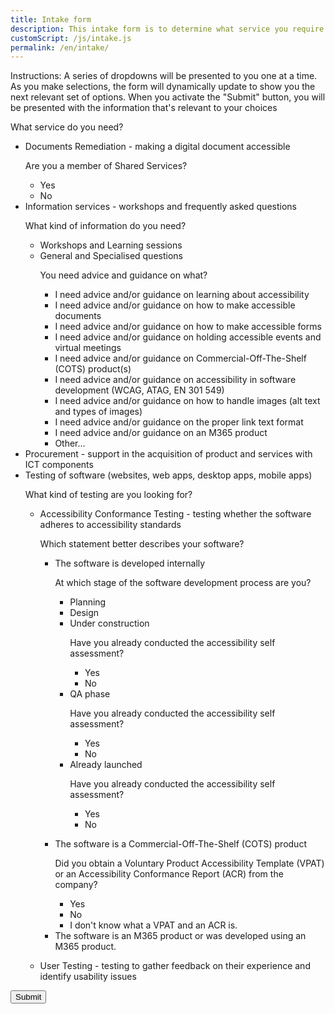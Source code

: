```yaml
---
title: Intake form
description: This intake form is to determine what service you require from AAACT.
customScript: /js/intake.js
permalink: /en/intake/
---
```


<form id="myForm">
	<div>
		<p>Instructions: A series of dropdowns will be presented to you one at a time. As you make selections, the form will dynamically update to show you the next relevant set of options. When you activate the "Submit" button, you will be presented with the information that's relevant to your choices</p>
	</div>
	<div class="wb-fieldflow" data-wb-fieldflow='{"noForm": true}' aria-live="polite">
		<p>What service do you need?</p>
		<ul>
			<!-- Documents Remediation 		SSCMember nonSSCMember-->
			<li>Documents Remediation - making a digital document accessible
				<div class="wb-fieldflow-sub">
					<p>Are you a member of Shared Services?</p>
						<ul>
							<li data-wb-fieldflow='{"action": "ajax", "url": "../fieldflow-logic/index.html#SSCMember","container":"#ajaxContainer", "clean": "#ajaxContainer" ,"type": "replace"}'>Yes</li>
							<li data-wb-fieldflow='{"action": "ajax", "url": "../fieldflow-logic/index.html#nonSSCMember","container":"#ajaxContainer", "clean": "#ajaxContainer" , "type": "replace"}'>No</li>
						</ul>
				</div>
			</li>
			<!-- Info Services 		workshops a11y accessibleDocuments accessibleForms virtualEvents COTS a11ySoftwareDev images linkText M365 other-->
			<li>Information services - workshops and frequently asked questions
				<div class="wb-fieldflow-sub">
					<p>What kind of information do you need?</p>
					<ul>
						<li data-wb-fieldflow='{"action": "ajax", "url": "../fieldflow-logic/index.html#workshops","container":"#ajaxContainer", "clean": "#ajaxContainer" , "type": "replace"}'>Workshops and Learning sessions</li>
						<li>General and Specialised questions<div class="wb-fieldflow-sub">
								<p>You need advice and guidance on what?</p>
								<ul>
									<li data-wb-fieldflow='{"action": "ajax", "url": "../fieldflow-logic/index.html#a11y","container":"#ajaxContainer", "clean": "#ajaxContainer" , "type": "replace"}'>I need advice and/or guidance on learning about accessibility</li>
									<li data-wb-fieldflow='{"action": "ajax", "url": "../fieldflow-logic/index.html#accessibleDocuments","container":"#ajaxContainer", "clean": "#ajaxContainer" , "type": "replace"}'>I need advice and/or guidance on how to make accessible documents</li>
									<li data-wb-fieldflow='{"action": "ajax", "url": "../fieldflow-logic/index.html#accessibleForms","container":"#ajaxContainer", "clean": "#ajaxContainer" , "type": "replace"}'>I need advice and/or guidance on how to make accessible forms</li>
									<li data-wb-fieldflow='{"action": "ajax", "url": "../fieldflow-logic/index.html#virtualEvents","container":"#ajaxContainer", "clean": "#ajaxContainer" , "type": "replace"}'>I need advice and/or guidance on holding accessible events and virtual meetings</li>
									<li data-wb-fieldflow='{"action": "ajax", "url": "../fieldflow-logic/index.html#COTS","container":"#ajaxContainer", "clean": "#ajaxContainer" , "type": "replace"}'>I need advice and/or guidance on Commercial-Off-The-Shelf (COTS) product(s)</li>
									<li data-wb-fieldflow='{"action": "ajax", "url": "../fieldflow-logic/index.html#a11ySoftwareDev","container":"#ajaxContainer", "clean": "#ajaxContainer" , "type": "replace"}'>I need advice and/or guidance on accessibility in software development (WCAG, ATAG, EN 301 549)</li>
									<li data-wb-fieldflow='{"action": "ajax", "url": "../fieldflow-logic/index.html#altText","container":"#ajaxContainer", "clean": "#ajaxContainer" , "type": "replace"}'>I need advice and/or guidance on how to handle images (alt text and types of images)</li>
									<li data-wb-fieldflow='{"action": "ajax", "url": "../fieldflow-logic/index.html#linkText","container":"#ajaxContainer", "clean": "#ajaxContainer" , "type": "replace"}'>I need advice and/or guidance on the proper link text format</li>
									<li data-wb-fieldflow='{"action": "ajax", "url": "../fieldflow-logic/index.html#M365","container":"#ajaxContainer", "clean": "#ajaxContainer" , "type": "replace"}'>I need advice and/or guidance on an M365 product</li>
									<li data-wb-fieldflow='{"action": "ajax", "url": "../fieldflow-logic/index.html#other","container":"#ajaxContainer", "clean": "#ajaxContainer" , "type": "replace"}'>Other...</li>
								</ul>
							</div>
						</li>
					</ul>
				</div>
			</li>
			<!-- Procurement 		procurement-->
			<li data-wb-fieldflow='[{"action": "ajax", "url": "../fieldflow-logic/index.html#procurement","container":"#ajaxContainer", "clean": "#ajaxContainer" , "type": "replace"}]'>Procurement - support in the acquisition of product and services with ICT components </li>
			<!-- Software Testing		design assessmentDone assessmentNotDone VPATDone VPATNotDone userTesting-->
			<li>Testing of software (websites, web apps, desktop apps, mobile apps)
				<div class="wb-fieldflow-sub">
					<p>What kind of testing are you looking for?</p>
					<ul>
						<li>Accessibility Conformance Testing - testing whether the software adheres to accessibility standards
							<div class="wb-fieldflow-sub">
								<p>Which statement better describes your software?</p>
								<ul>
									<li>The software is developed internally
										<div class="wb-fieldflow-sub">
											<p>At which stage of the software development process are you?</p>
											<ul>
												<li data-wb-fieldflow='{"action": "ajax", "url": "../fieldflow-logic/index.html#planning","container":"#ajaxContainer", "clean": "#ajaxContainer" , "type": "replace"}'>Planning</li>
												<li data-wb-fieldflow='{"action": "ajax", "url": "../fieldflow-logic/index.html#design","container":"#ajaxContainer", "clean": "#ajaxContainer" , "type": "replace"}'>Design</li>
												<li>Under construction<div class="wb-fieldflow-sub">
													<p>Have you already conducted the accessibility self assessment?</p>
													<ul>
														<li data-wb-fieldflow='{"action": "ajax", "url": "../fieldflow-logic/index.html#selfAssessmentDone","container":"#ajaxContainer", "clean": "#ajaxContainer" ,"type": "replace"}'>Yes</li>
														<li data-wb-fieldflow='{"action": "ajax", "url": "../fieldflow-logic/index.html#selfAssessmentNotDone","container":"#ajaxContainer", "clean": "#ajaxContainer" , "type": "replace"}'>No</li>
													</ul>
												</li>
												<li>QA phase<div class="wb-fieldflow-sub">
													<p>Have you already conducted the accessibility self assessment?</p>
													<ul>
														<li data-wb-fieldflow='{"action": "ajax", "url": "../fieldflow-logic/index.html#selfAssessmentDone","container":"#ajaxContainer", "clean": "#ajaxContainer" ,"type": "replace"}'>Yes</li>
														<li data-wb-fieldflow='{"action": "ajax", "url": "../fieldflow-logic/index.html#selfAssessmentNotDone","container":"#ajaxContainer", "clean": "#ajaxContainer" , "type": "replace"}'>No</li>
													</ul>
												</li>
												<li>Already launched<div class="wb-fieldflow-sub">
													<p>Have you already conducted the accessibility self assessment?</p>
													<ul>
														<li data-wb-fieldflow='{"action": "ajax", "url": "../fieldflow-logic/index.html#selfAssessmentDone","container":"#ajaxContainer", "clean": "#ajaxContainer" ,"type": "replace"}'>Yes</li>
														<li data-wb-fieldflow='{"action": "ajax", "url": "../fieldflow-logic/index.html#selfAssessmentNotDone","container":"#ajaxContainer", "clean": "#ajaxContainer" , "type": "replace"}'>No</li>
													</ul>
												</li>
											<ul>
										</div>
									</li>
									<li>The software is a Commercial-Off-The-Shelf (COTS) product
										<div class="wb-fieldflow-sub">
											<p>Did you obtain a Voluntary Product Accessibility Template (VPAT) or an Accessibility Conformance Report (ACR) from the company?</p>
											<ul>
												<li data-wb-fieldflow='{"action": "ajax", "url": "../fieldflow-logic/index.html#VPATDone","container":"#ajaxContainer", "clean": "#ajaxContainer" ,"type": "replace"}'>Yes</li>
												<li data-wb-fieldflow='{"action": "ajax", "url": "../fieldflow-logic/index.html#VPATNotDone","container":"#ajaxContainer", "clean": "#ajaxContainer" , "type": "replace"}'>No</li>
												<li data-wb-fieldflow='{"action": "ajax", "url": "../fieldflow-logic/index.html#VPATACR","container":"#ajaxContainer", "clean": "#ajaxContainer" , "type": "replace"}'>I don't know what a VPAT and an ACR is.</li>
											</ul>
										</div>
									</li>
									<li data-wb-fieldflow='{"action": "ajax", "url": "../fieldflow-logic/index.html#M365","container":"#ajaxContainer", "clean": "#ajaxContainer" , "type": "replace"}'>The software is an M365 product or was developed using an M365 product.</li>
								<ul>
							</div>
						</li>
						<li data-wb-fieldflow='{"action": "ajax", "url": "../fieldflow-logic/index.html#userTesting","container":"#ajaxContainer", "clean": "#ajaxContainer" , "type": "replace"}'>User Testing - testing to gather feedback on their experience and identify usability issues</li>
					</ul>
				</div>
			</li>
		</ul>
	</div>
	<input type="submit" id="submitButton">
</form>
<div id="ajaxContainer" aria-live="polite" style="margin: 15px"></div>
